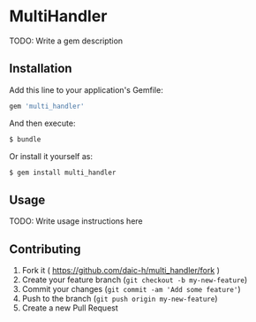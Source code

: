 # MultiHandler

TODO: Write a gem description

## Installation

Add this line to your application's Gemfile:

```ruby
gem 'multi_handler'
```

And then execute:

```sh
$ bundle
```

Or install it yourself as:

```sh
$ gem install multi_handler
```

## Usage

TODO: Write usage instructions here

## Contributing

1. Fork it ( https://github.com/daic-h/multi_handler/fork )
2. Create your feature branch (`git checkout -b my-new-feature`)
3. Commit your changes (`git commit -am 'Add some feature'`)
4. Push to the branch (`git push origin my-new-feature`)
5. Create a new Pull Request
